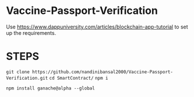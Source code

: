 # Vaccine-Passport-Verification

Use https://www.dappuniversity.com/articles/blockchain-app-tutorial to set up the requirements.

# STEPS
 `git clone https://github.com/nandinibansal2000/Vaccine-Passport-Verification.git`
`cd SmartContract/`
`npm i`
 
 `npm install ganache@alpha --global`
